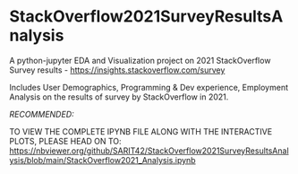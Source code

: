 # StackOverflow2021SurveyResultsAnalysis
A python-jupyter EDA and Visualization project on 2021 StackOverflow Survey results - https://insights.stackoverflow.com/survey

Includes User Demographics, Programming & Dev experience, Employment Analysis on the results of survey by StackOverflow in 2021. 

*RECOMMENDED:*

TO VIEW THE COMPLETE IPYNB FILE ALONG WITH THE INTERACTIVE PLOTS, PLEASE HEAD ON TO: https://nbviewer.org/github/SARIT42/StackOverflow2021SurveyResultsAnalysis/blob/main/StackOverflow2021_Analysis.ipynb
